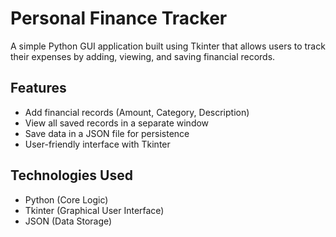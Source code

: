 # Personal Finance Tracker
A simple Python GUI application built using Tkinter that allows users to track their expenses by adding, viewing, and saving financial records.

## Features
- Add financial records (Amount, Category, Description)
- View all saved records in a separate window
- Save data in a JSON file for persistence
- User-friendly interface with Tkinter

## Technologies Used
- Python (Core Logic)
- Tkinter (Graphical User Interface)
- JSON (Data Storage)
